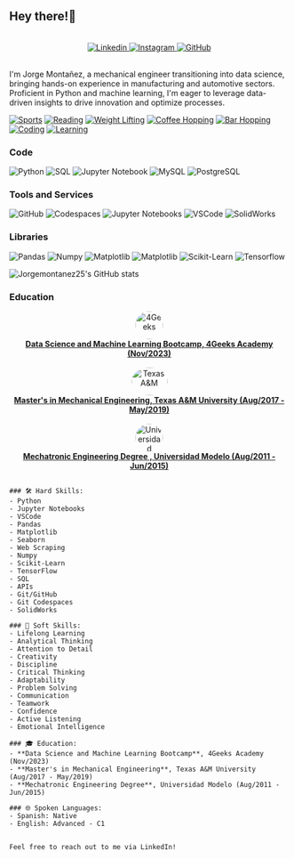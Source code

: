 ## Hey there!🦾 
<br>
<div style="text-align: center;">
    <a href="https://www.linkedin.com/in/jorgemontanezaguilar/">
        <img src="https://img.shields.io/badge/Jorge_Montañez-blue?style=social-square&logo=Linkedin&logoColor=white" alt="Linkedin">
    </a>
    <a href="https://www.instagram.com/Jorgemontanez25/">
        <img src="https://img.shields.io/badge/Follow-9cf?logo=instagram&style=social" alt="Instagram">
    </a>
    <a href="https://github.com/Jorgemontanez25">
        <img src="https://img.shields.io/github/followers/Jorgemontanez25?label=Jorgemontanez25&style=social" alt="GitHub">
    </a>
</div>
<br>


I'm Jorge Montañez, a mechanical engineer transitioning into data science, bringing hands-on experience in manufacturing and automotive sectors. Proficient in Python and machine learning, I'm eager to leverage data-driven insights to drive innovation and optimize processes.
>
[![Sports](https://img.shields.io/badge/Sports-%F0%9F%8F%80-green?color=4CAF50)](https://en.wikipedia.org/wiki/Sports)
[![Reading](https://img.shields.io/badge/Reading-%F0%9F%93%9A-a6a6f8)](https://en.wikipedia.org/wiki/Reading)
[![Weight Lifting](https://img.shields.io/badge/Weight_Lifting-%F0%9F%8F%8B-lightpurple?color=713dad)](https://en.wikipedia.org/wiki/Weight_training)
[![Coffee Hopping](https://img.shields.io/badge/Coffee_Hopping-%E2%98%95-lightpurple?color=713dad)](https://en.wikipedia.org/wiki/Coffeehouse)
[![Bar Hopping](https://img.shields.io/badge/Bar_Hopping-%F0%9F%8D%BB-lightpurple?color=a6a6f8)](https://en.wikipedia.org/wiki/Bar_hopping)
[![Coding](https://img.shields.io/badge/Coding-%F0%9F%92%BB-lightpurple?color=a6a6f8)](https://en.wikipedia.org/wiki/Coding)
[![Learning](https://img.shields.io/badge/Learning-%F0%9F%8E%93-lightpurple?color=713dad)](https://en.wikipedia.org/wiki/Learning)

### Code
![Python](https://img.shields.io/badge/Python-informational?style=flat&logo=python&logoColor=f7db5d&color=326998)
![SQL](https://img.shields.io/badge/SQL-informational?style=flat&logo=sql&logoColor=white&color=4caf50)
![Jupyter Notebook](https://img.shields.io/badge/Jupyter-Notebook-informational?style=flat&logo=jupyter&logoColor=f37626&color=f9a03c)
![MySQL](https://img.shields.io/badge/MySql-informational?style=flat&logo=mysql&logoColor=white&color=00758f)
![PostgreSQL](https://img.shields.io/badge/PostgreSQL-informational?style=flat&logo=postgresql&logoColor=white&color=6aa6f8)

### Tools and Services
![GitHub](https://img.shields.io/badge/GitHub-informational?style=flat&logo=github&logoColor=white&color=010409)
![Codespaces](https://img.shields.io/badge/Codespaces-informational?style=flat&logo=github&logoColor=white&color=010409)
![Jupyter Notebooks](https://img.shields.io/badge/Jupyter_Notebooks-informational?style=flat&logo=anaconda&logoColor=white&color=f37726)
![VSCode](https://img.shields.io/badge/VSCode-informational?style=flat&logo=visual-studio&logoColor=white&color=47a8ee)
![SolidWorks](https://img.shields.io/badge/SolidWorks-informational?style=flat&logo=solidworks&logoColor=white&color=blue)


### Libraries
![Pandas](https://img.shields.io/badge/Data_Manipulation-Pandas-informational?style=flat&logo=pandas&color=326998)
![Numpy](https://img.shields.io/badge/Data_Manipulation-Numpy-informational?style=flat&logo=numpy&logoColor=white&color=326998)
![Matplotlib](https://img.shields.io/badge/Data_Visualization-Matplotlib-informational?style=flat&logo=python&logoColor=f7db5d&color=326998)
![Matplotlib](https://img.shields.io/badge/Data_Visualization-Seaborn-informational?style=flat&logo=python&logoColor=f7db5d&color=326998)
![Scikit-Learn](https://img.shields.io/badge/ML-Scikit-informational?style=flat&logo=scikit-learn&color=326998)
![Tensorflow](https://img.shields.io/badge/ML-Tensorflow-informational?style=flat&logo=tensorflow&color=326998)

![Jorgemontanez25's GitHub stats](https://github-readme-stats.vercel.app/api?username=Jorgemontanez25&show_icons=true&theme=dark)

### Education








<div style="text-align: center;">
    <a href="https://4geeks.com/">
        <img src="https://pathrise-website-guide-wp.s3.us-west-1.amazonaws.com/guides/wp-content/uploads/2022/01/14151342/4GeeksAcademyLogo-500x474.jpg" alt="4Geeks" style="border-radius: 50%;" width="50" height="50">
        <br>
        <strong>Data Science and Machine Learning Bootcamp, 4Geeks Academy (Nov/2023)</strong>
    </a>
</div>
<br>
<div style="text-align: center;">
    <a href="https://www.tamu.edu/">
        <img src="https://brandguide.tamu.edu/assets/img/logos/tam-box-logo.png" alt="Texas A&M" style="border-radius: 50%;" width="65" height="50">
        <br>
        <strong>Master's in Mechanical Engineering, Texas A&M University (Aug/2017 - May/2019)</strong>
    </a>
</div>
<br>
<div style="text-align: center;">
    <a href="https://www.unimodelo.edu.mx/">
        <img src="https://www.vhv.rs/dpng/d/555-5556074_logo-de-la-universidad-modelo-hd-png-download.png" alt="Universidad Modelo" style="border-radius: 50%;" width="50" height="50">
        <br>
        <strong>Mechatronic Engineering Degree , Universidad Modelo (Aug/2011 - Jun/2015)</strong>
    </a>
</div>







```

### 🛠️ Hard Skills:
- Python
- Jupyter Notebooks
- VSCode
- Pandas
- Matplotlib
- Seaborn
- Web Scraping
- Numpy
- Scikit-Learn
- TensorFlow
- SQL
- APIs
- Git/GitHub
- Git Codespaces
- SolidWorks

### 🧠 Soft Skills:
- Lifelong Learning
- Analytical Thinking
- Attention to Detail
- Creativity
- Discipline
- Critical Thinking
- Adaptability
- Problem Solving
- Communication
- Teamwork
- Confidence
- Active Listening
- Emotional Intelligence

### 🎓 Education:
- **Data Science and Machine Learning Bootcamp**, 4Geeks Academy (Nov/2023)
- **Master's in Mechanical Engineering**, Texas A&M University (Aug/2017 - May/2019)
- **Mechatronic Engineering Degree**, Universidad Modelo (Aug/2011 - Jun/2015)

### 🌐 Spoken Languages:
- Spanish: Native
- English: Advanced - C1


Feel free to reach out to me via LinkedIn!


